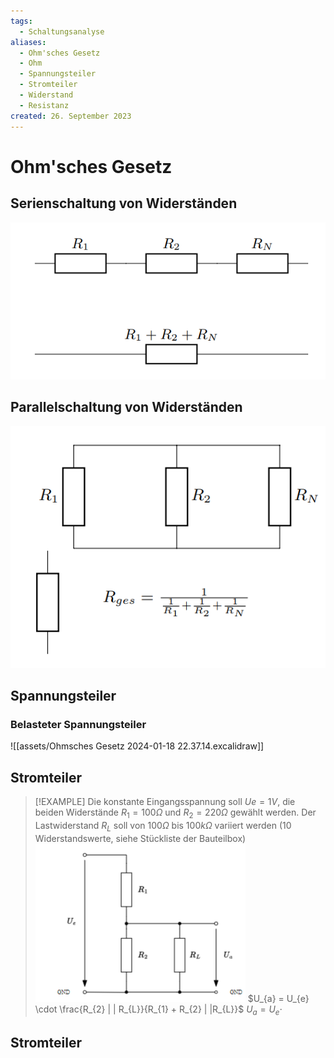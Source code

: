 ```yaml
---
tags:
  - Schaltungsanalyse
aliases:
  - Ohm'sches Gesetz
  - Ohm
  - Spannungsteiler
  - Stromteiler
  - Widerstand
  - Resistanz
created: 26. September 2023
---
```


# Ohm'sches Gesetz

## Serienschaltung von Widerständen

![](assets/Pasted%20image%2020230926163508.png)

## Parallelschaltung von Widerständen

![](assets/Pasted%20image%2020230926163531.png)

## Spannungsteiler

### Belasteter Spannungsteiler

![[assets/Ohmsches Gesetz 2024-01-18 22.37.14.excalidraw]]

## Stromteiler
> [!EXAMPLE] Die konstante Eingangsspannung soll $Ue = 1 V$, die beiden Widerstände $R_{1} = 100\Omega$ und $R_{2} = 220\Omega$ gewählt werden. Der Lastwiderstand $R_{L}$ soll von $100\Omega$ bis $100k\Omega$ variiert werden
> (10 Widerstandswerte, siehe Stückliste der Bauteilbox)
> ![InlineR](assets/Pasted%20image%2020240118223017.png)
> $U_{a} = U_{e} \cdot \frac{R_{2} | | R_{L}}{R_{1} + R_{2} | |R_{L}}$
> $U_{a} = U_{e}\cdot$
## Stromteiler
